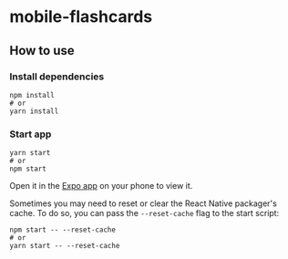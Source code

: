 # mobile-flashcards
## How to use
### Install dependencies
```
npm install
# or
yarn install
```
### Start app
```
yarn start
# or
npm start
```
Open it in the [Expo app](https://expo.io) on your phone to view it.

Sometimes you may need to reset or clear the React Native packager's cache. To do so, you can pass the `--reset-cache` flag to the start script:
```
npm start -- --reset-cache
# or
yarn start -- --reset-cache
```
